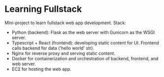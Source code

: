 # Learning Fullstack

Mini-project to learn fullstack web app development. Stack:

- Python (backend): Flask as the web server with Gunicorn as the WSGI server.
- Typescript + React (frontend): developing static content for UI. Frontend calls backend for data ('hello world' str).
- Nginx for reverse proxy and serving static content.
- Docker for containerization and orchestration of backend, frontend, and web server.
- EC2 for hosting the web app.